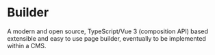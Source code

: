 # Builder
A modern and open source, TypeScript/Vue 3 (composition API) based extensible and easy to use page builder, eventually to be implemented within a CMS.
